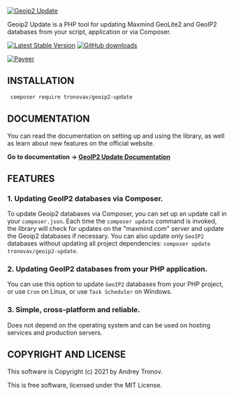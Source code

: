 [![Geoip2 Update](https://user-images.githubusercontent.com/25905384/111375423-4631ce00-86af-11eb-81a9-2bc4dab89068.png)](https://www.geodbase-update.com/?utm_source=github&utm_medium=organic&utm_campaign=github_project_page&utm_content=main_banner)

Geoip2 Update is a PHP tool for updating Maxmind GeoLite2 and GeoIP2 databases from your script, application or via Composer.

[![Latest Stable Version](https://img.shields.io/packagist/v/tronovav/geoip2-update)](https://packagist.org/packages/tronovav/geoip2-update)
[![GitHub downloads](https://img.shields.io/packagist/dt/tronovav/geoip2-update)](https://packagist.org/packages/tronovav/geoip2-update)

[![Payeer](https://payeer.com/style/images/banner/970x90-1.jpg)](https://payeer.com/031702636)

INSTALLATION
------------

```bash
 composer require tronovav/geoip2-update
```

DOCUMENTATION
-------------

You can read the documentation on setting up and using the library, as well as learn about new features on the official website.

**Go to documentation -> [GeoIP2 Update Documentation](https://www.geodbase-update.com/?utm_source=github&utm_medium=organic&utm_campaign=github_project_page&utm_content=documentation_link)**

FEATURES
--------

### 1. Updating GeoIP2 databases via Composer.

To update Geoip2 databases via Composer, you can set up an update call in your `composer.json`.
Each time the `composer update` command is invoked, the library will check for updates on the "maxmind.com" server and update the Geoip2 databases if necessary.
You can also update only `GeoIP2` databases without updating all project dependencies:
`composer update tronovav/geoip2-update`.

### 2. Updating GeoIP2 databases from your PHP application.

You can use this option to update `GeoIP2` databases from your PHP project, or use `Cron` on Linux, or use `Task Scheduler` on Windows.

### 3. Simple, cross-platform and reliable.

Does not depend on the operating system and can be used on hosting services and production servers.

COPYRIGHT AND LICENSE
---------------------

This software is Copyright (c) 2021 by Andrey Tronov.

This is free software, licensed under the MIT License.
